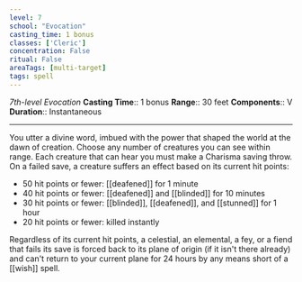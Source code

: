```yaml
---
level: 7
school: "Evocation"
casting_time: 1 bonus
classes: ['Cleric']
concentration: False
ritual: False
areaTags: [multi-target]
tags: spell
---
```


_7th-level Evocation_
**Casting Time**:: 1 bonus
**Range**:: 30 feet
**Components**:: V
**Duration**:: Instantaneous

---

You utter a divine word, imbued with the power that shaped the world at the dawn of creation. Choose any number of creatures you can see within range. Each creature that can hear you must make a Charisma saving throw. On a failed save, a creature suffers an effect based on its current hit points:


- 50 hit points or fewer: [[deafened]] for 1 minute
- 40 hit points or fewer: [[deafened]] and [[blinded]] for 10 minutes
- 30 hit points or fewer: [[blinded]], [[deafened]], and [[stunned]] for 1 hour
- 20 hit points or fewer: killed instantly

Regardless of its current hit points, a celestial, an elemental, a fey, or a fiend that fails its save is forced back to its plane of origin (if it isn't there already) and can't return to your current plane for 24 hours by any means short of a [[wish]] spell.



